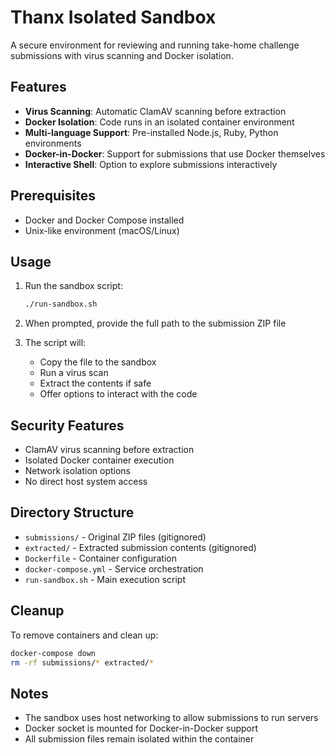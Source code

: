 # Thanx Isolated Sandbox

A secure environment for reviewing and running take-home challenge submissions with virus scanning and Docker isolation.

## Features

- **Virus Scanning**: Automatic ClamAV scanning before extraction
- **Docker Isolation**: Code runs in an isolated container environment
- **Multi-language Support**: Pre-installed Node.js, Ruby, Python environments
- **Docker-in-Docker**: Support for submissions that use Docker themselves
- **Interactive Shell**: Option to explore submissions interactively

## Prerequisites

- Docker and Docker Compose installed
- Unix-like environment (macOS/Linux)

## Usage

1. Run the sandbox script:
   ```bash
   ./run-sandbox.sh
   ```

2. When prompted, provide the full path to the submission ZIP file

3. The script will:
   - Copy the file to the sandbox
   - Run a virus scan
   - Extract the contents if safe
   - Offer options to interact with the code

## Security Features

- ClamAV virus scanning before extraction
- Isolated Docker container execution
- Network isolation options
- No direct host system access

## Directory Structure

- `submissions/` - Original ZIP files (gitignored)
- `extracted/` - Extracted submission contents (gitignored)
- `Dockerfile` - Container configuration
- `docker-compose.yml` - Service orchestration
- `run-sandbox.sh` - Main execution script

## Cleanup

To remove containers and clean up:
```bash
docker-compose down
rm -rf submissions/* extracted/*
```

## Notes

- The sandbox uses host networking to allow submissions to run servers
- Docker socket is mounted for Docker-in-Docker support
- All submission files remain isolated within the container